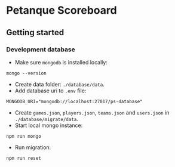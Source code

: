 # Petanque Scoreboard

## Getting started
### Development database
* Make sure `mongodb` is installed locally:
```
mongo --version
```
* Create data folder: `./database/data`.
* Add database uri to `.env` file:
```
MONGODB_URI="mongodb://localhost:27017/ps-database"
```
* Create `games.json`, `players.json`, `teams.json` and `users.json` in `./database/migrate/data`.
* Start local mongo instance:
```
npm run mongo
```
* Run migration:
```bash
npm run reset
```
